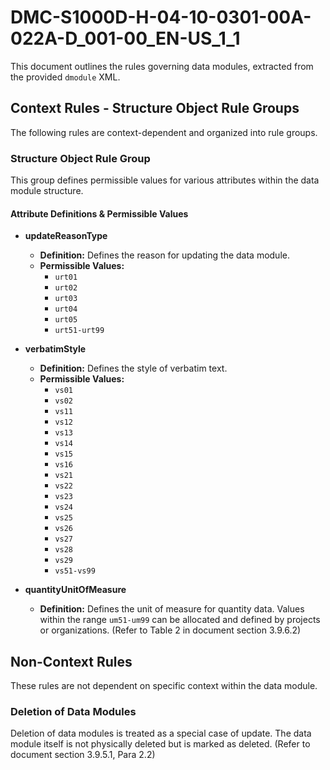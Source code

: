 # DMC-S1000D-H-04-10-0301-00A-022A-D_001-00_EN-US_1_1

This document outlines the rules governing data modules, extracted from the provided `dmodule` XML.

## Context Rules - Structure Object Rule Groups

The following rules are context-dependent and organized into rule groups.

### Structure Object Rule Group

This group defines permissible values for various attributes within the data module structure.

#### Attribute Definitions & Permissible Values

*   **updateReasonType**
    *   **Definition:** Defines the reason for updating the data module.
    *   **Permissible Values:**
        *   `urt01`
        *   `urt02`
        *   `urt03`
        *   `urt04`
        *   `urt05`
        *   `urt51-urt99`

*   **verbatimStyle**
    *   **Definition:** Defines the style of verbatim text.
    *   **Permissible Values:**
        *   `vs01`
        *   `vs02`
        *   `vs11`
        *   `vs12`
        *   `vs13`
        *   `vs14`
        *   `vs15`
        *   `vs16`
        *   `vs21`
        *   `vs22`
        *   `vs23`
        *   `vs24`
        *   `vs25`
        *   `vs26`
        *   `vs27`
        *   `vs28`
        *   `vs29`
        *   `vs51-vs99`

*   **quantityUnitOfMeasure**
    *   **Definition:** Defines the unit of measure for quantity data. Values within the range `um51-um99` can be allocated and defined by projects or organizations. (Refer to Table 2 in document section 3.9.6.2)

## Non-Context Rules

These rules are not dependent on specific context within the data module.

### Deletion of Data Modules

Deletion of data modules is treated as a special case of update. The data module itself is not physically deleted but is marked as deleted. (Refer to document section 3.9.5.1, Para 2.2)